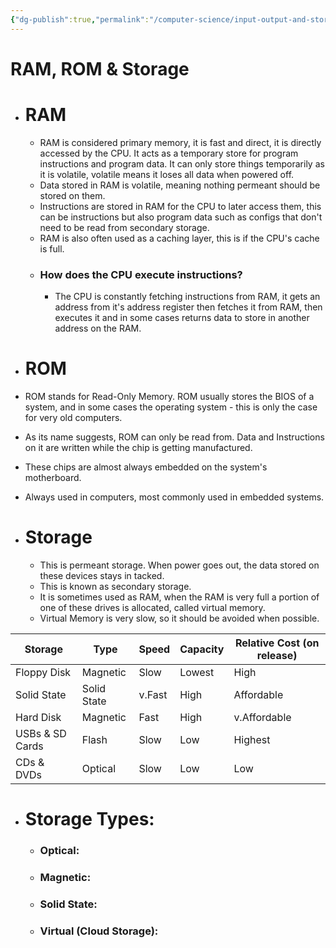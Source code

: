 ```yaml
---
{"dg-publish":true,"permalink":"/computer-science/input-output-and-storage/ram-rom-and-storage/","dgHomeLink":true,"dgPassFrontmatter":false}
---
```


# RAM, ROM & Storage
- # RAM
	- RAM is considered primary memory, it is fast and direct, it is directly accessed by the CPU. It acts as a temporary store for program instructions and program data. It can only store things temporarily as it is volatile, volatile means it loses all data when powered off.
	- Data stored in RAM is volatile, meaning nothing permeant should be stored on them. 
	- Instructions are stored in RAM for the CPU to later access them, this can be instructions but also  program data such as configs that don't need to be read from secondary storage.
	- RAM is also often used as a caching layer, this is if the CPU's cache is full.
	- ### How does the CPU execute instructions?
		- The CPU is constantly fetching instructions from RAM, it gets an address from it's address register then fetches it from RAM, then executes it and in some cases returns data to store in another address on the RAM.

- # ROM
- ROM stands for Read-Only Memory. ROM usually stores the BIOS of a system, and in some cases the operating system - this is only the case for very old computers.
- As its name suggests, ROM can only be read from. Data and Instructions on it are written while the chip is getting manufactured.
- These chips are almost always embedded on the system's motherboard.
- Always used in computers, most commonly used in embedded systems.

- # Storage
	- This is permeant storage. When power goes out, the data stored on these devices stays in tacked.
	- This is known as secondary storage.
	- It is sometimes used as RAM, when the RAM is very full a portion of one of these drives is allocated, called virtual memory.
	- Virtual Memory is very slow, so it should be avoided when possible.

| Storage | Type | Speed | Capacity | Relative Cost (on release) |
| --- | --- | --- | --- | --- |
| Floppy Disk | Magnetic | Slow | Lowest | High |
| Solid State | Solid State | v.Fast | High | Affordable |
| Hard Disk   | Magnetic | Fast | High | v.Affordable |
| USBs & SD Cards   | Flash | Slow | Low | Highest |
| CDs & DVDs | Optical | Slow | Low | Low |

- # Storage Types:
	- ### Optical:
	- ### Magnetic:
	- ### Solid State:
	- ### Virtual (Cloud Storage):